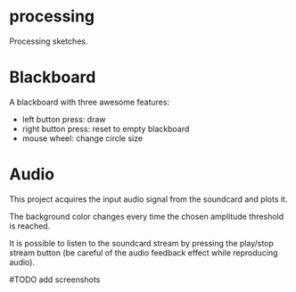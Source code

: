 # processing
Processing sketches.

# Blackboard
A blackboard with three awesome features:
* left button press: draw
* right button press: reset to empty blackboard
* mouse wheel: change circle size

# Audio
This project acquires the input audio signal from the soundcard and plots it.

The background color changes every time the chosen amplitude threshold is reached. 

It is possible to listen to the soundcard stream by pressing the play/stop stream button 
(be careful of the audio feedback effect while reproducing audio).

#TODO add screenshots

